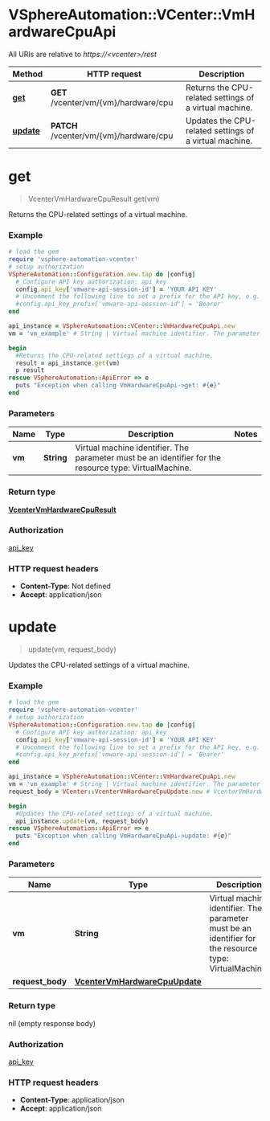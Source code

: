 # VSphereAutomation::VCenter::VmHardwareCpuApi

All URIs are relative to *https://&lt;vcenter&gt;/rest*

Method | HTTP request | Description
------------- | ------------- | -------------
[**get**](VmHardwareCpuApi.md#get) | **GET** /vcenter/vm/{vm}/hardware/cpu | Returns the CPU-related settings of a virtual machine.
[**update**](VmHardwareCpuApi.md#update) | **PATCH** /vcenter/vm/{vm}/hardware/cpu | Updates the CPU-related settings of a virtual machine.


# **get**
> VcenterVmHardwareCpuResult get(vm)

Returns the CPU-related settings of a virtual machine.

### Example
```ruby
# load the gem
require 'vsphere-automation-vcenter'
# setup authorization
VSphereAutomation::Configuration.new.tap do |config|
  # Configure API key authorization: api_key
  config.api_key['vmware-api-session-id'] = 'YOUR API KEY'
  # Uncomment the following line to set a prefix for the API key, e.g. 'Bearer' (defaults to nil)
  #config.api_key_prefix['vmware-api-session-id'] = 'Bearer'
end

api_instance = VSphereAutomation::VCenter::VmHardwareCpuApi.new
vm = 'vm_example' # String | Virtual machine identifier. The parameter must be an identifier for the resource type: VirtualMachine.

begin
  #Returns the CPU-related settings of a virtual machine.
  result = api_instance.get(vm)
  p result
rescue VSphereAutomation::ApiError => e
  puts "Exception when calling VmHardwareCpuApi->get: #{e}"
end
```

### Parameters

Name | Type | Description  | Notes
------------- | ------------- | ------------- | -------------
 **vm** | **String**| Virtual machine identifier. The parameter must be an identifier for the resource type: VirtualMachine. | 

### Return type

[**VcenterVmHardwareCpuResult**](VcenterVmHardwareCpuResult.md)

### Authorization

[api_key](../README.md#api_key)

### HTTP request headers

 - **Content-Type**: Not defined
 - **Accept**: application/json



# **update**
> update(vm, request_body)

Updates the CPU-related settings of a virtual machine.

### Example
```ruby
# load the gem
require 'vsphere-automation-vcenter'
# setup authorization
VSphereAutomation::Configuration.new.tap do |config|
  # Configure API key authorization: api_key
  config.api_key['vmware-api-session-id'] = 'YOUR API KEY'
  # Uncomment the following line to set a prefix for the API key, e.g. 'Bearer' (defaults to nil)
  #config.api_key_prefix['vmware-api-session-id'] = 'Bearer'
end

api_instance = VSphereAutomation::VCenter::VmHardwareCpuApi.new
vm = 'vm_example' # String | Virtual machine identifier. The parameter must be an identifier for the resource type: VirtualMachine.
request_body = VCenter::VcenterVmHardwareCpuUpdate.new # VcenterVmHardwareCpuUpdate | 

begin
  #Updates the CPU-related settings of a virtual machine.
  api_instance.update(vm, request_body)
rescue VSphereAutomation::ApiError => e
  puts "Exception when calling VmHardwareCpuApi->update: #{e}"
end
```

### Parameters

Name | Type | Description  | Notes
------------- | ------------- | ------------- | -------------
 **vm** | **String**| Virtual machine identifier. The parameter must be an identifier for the resource type: VirtualMachine. | 
 **request_body** | [**VcenterVmHardwareCpuUpdate**](VcenterVmHardwareCpuUpdate.md)|  | 

### Return type

nil (empty response body)

### Authorization

[api_key](../README.md#api_key)

### HTTP request headers

 - **Content-Type**: application/json
 - **Accept**: application/json



